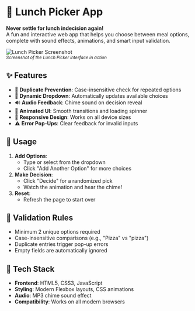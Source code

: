 # 🍱 Lunch Picker App

**Never settle for lunch indecision again!**  
A fun and interactive web app that helps you choose between meal options, complete with sound effects, animations, and smart input validation.

![Lunch Picker Screenshot](https://i.ibb.co/k6H38s8z/29ff2448-742d-4cc7-a4b0-38eb08d528a2.jpg)  
<sub><em>Screenshot of the Lunch Picker interface in action</em></sub>

## ✨ Features
- 🚫 **Duplicate Prevention**: Case-insensitive check for repeated options
- 🎯 **Dynamic Dropdown**: Automatically updates available choices
- 🔊 **Audio Feedback**: Chime sound on decision reveal
- 🎨 **Animated UI**: Smooth transitions and loading spinner
- 📱 **Responsive Design**: Works on all device sizes
- ⚠️ **Error Pop-Ups**: Clear feedback for invalid inputs

## 🍕 Usage
1. **Add Options**:  
   - Type or select from the dropdown
   - Click "Add Another Option" for more choices
2. **Make Decision**:  
   - Click "Decide" for a randomized pick
   - Watch the animation and hear the chime!
3. **Reset**:  
   - Refresh the page to start over

## 🚨 Validation Rules
- Minimum 2 unique options required
- Case-insensitive comparisons (e.g., "Pizza" vs "pizza")
- Duplicate entries trigger pop-up errors
- Empty fields are automatically ignored

## 🌟 Tech Stack
- **Frontend**: HTML5, CSS3, JavaScript
- **Styling**: Modern Flexbox layouts, CSS animations
- **Audio**: MP3 chime sound effect
- **Compatibility**: Works on all modern browsers
